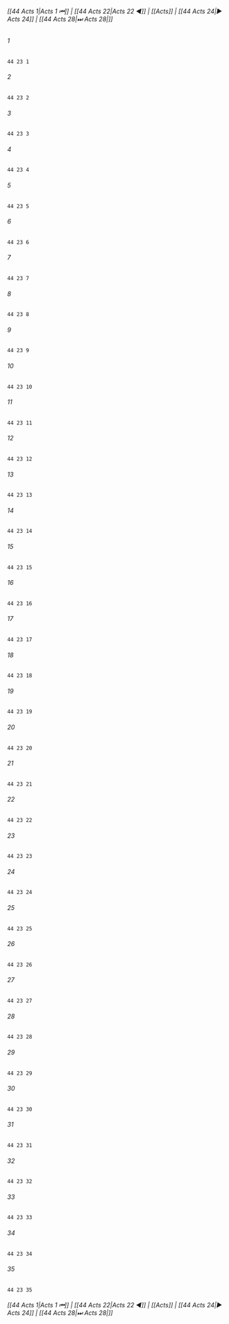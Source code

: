 
###### [[44 Acts 1|Acts 1 ⏮]] | [[44 Acts 22|Acts 22 ◀]] | [[Acts]] | [[44 Acts 24|▶ Acts 24]] | [[44 Acts 28|⏭ Acts 28|]]

###### 1
``` verse
44 23 1 
```
###### 2
``` verse
44 23 2 
```
###### 3
``` verse
44 23 3 
```
###### 4
``` verse
44 23 4 
```
###### 5
``` verse
44 23 5 
```
###### 6
``` verse
44 23 6 
```
###### 7
``` verse
44 23 7 
```
###### 8
``` verse
44 23 8 
```
###### 9
``` verse
44 23 9 
```
###### 10
``` verse
44 23 10 
```
###### 11
``` verse
44 23 11 
```
###### 12
``` verse
44 23 12 
```
###### 13
``` verse
44 23 13 
```
###### 14
``` verse
44 23 14 
```
###### 15
``` verse
44 23 15 
```
###### 16
``` verse
44 23 16 
```
###### 17
``` verse
44 23 17 
```
###### 18
``` verse
44 23 18 
```
###### 19
``` verse
44 23 19 
```
###### 20
``` verse
44 23 20 
```
###### 21
``` verse
44 23 21 
```
###### 22
``` verse
44 23 22 
```
###### 23
``` verse
44 23 23 
```
###### 24
``` verse
44 23 24 
```
###### 25
``` verse
44 23 25 
```
###### 26
``` verse
44 23 26 
```
###### 27
``` verse
44 23 27 
```
###### 28
``` verse
44 23 28 
```
###### 29
``` verse
44 23 29 
```
###### 30
``` verse
44 23 30 
```
###### 31
``` verse
44 23 31 
```
###### 32
``` verse
44 23 32 
```
###### 33
``` verse
44 23 33 
```
###### 34
``` verse
44 23 34 
```
###### 35
``` verse
44 23 35 
```

###### [[44 Acts 1|Acts 1 ⏮]] | [[44 Acts 22|Acts 22 ◀]] | [[Acts]] | [[44 Acts 24|▶ Acts 24]] | [[44 Acts 28|⏭ Acts 28|]]

